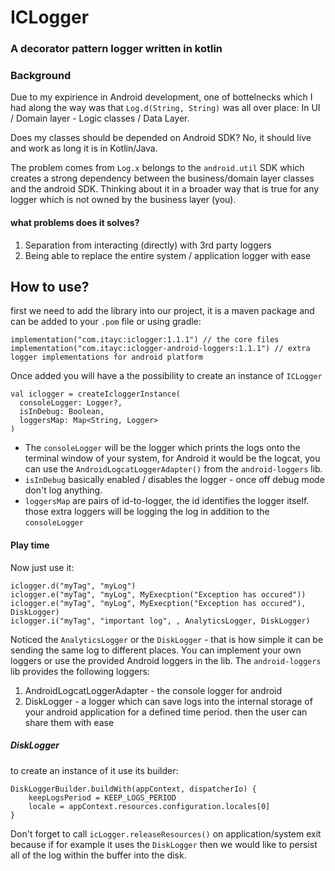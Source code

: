 # ICLogger
### A decorator pattern logger written in kotlin

### Background
Due to my expirience in Android development, one of bottelnecks which I had along the way was that `Log.d(String, String)` was all over place: In UI / Domain layer - Logic classes / Data Layer. 

Does my classes should be depended on Android SDK? No, it should live and work as long it is in Kotlin/Java.

The problem comes from `Log.x` belongs to the `android.util` SDK which creates a strong dependency between the business/domain layer classes and the android SDK. 
Thinking about it in a broader way that is true for any logger which is not owned by the business layer (you). 

#### what problems does it solves? 
1. Separation from interacting (directly) with 3rd party loggers
2. Being able to replace the entire system / application logger with ease

## How to use? 
first we need to add the library into our project, it is a maven package and can be added to your `.pom` file or using gradle:
```
implementation("com.itayc:iclogger:1.1.1") // the core files
implementation("com.itayc:iclogger-android-loggers:1.1.1") // extra logger implementations for android platform
```

Once added you will have a the possibility to create an instance of `ICLogger`
```
val iclogger = createIcloggerInstance(
  consoleLogger: Logger?,
  isInDebug: Boolean,
  loggersMap: Map<String, Logger>
)
```
* The `consoleLogger` will be the logger which prints the logs onto the terminal window of your system,
for Android it would be the logcat, you can use the `AndroidLogcatLoggerAdapter()` from the `android-loggers` lib.
* `isInDebug` basically enabled / disables the logger - once off debug mode don't log anything.
* `loggersMap` are pairs of id-to-logger, the id identifies the logger itself. those extra loggers will be logging the log in addition to the `consoleLogger`

#### Play time
Now just use it:
```
iclogger.d("myTag", "myLog")
iclogger.e("myTag", "myLog", MyExecption("Exception has occured"))
iclogger.e("myTag", "myLog", MyExecption("Exception has occured"), DiskLogger)
iclogger.i("myTag", "important log", , AnalyticsLogger, DiskLogger)
```

Noticed the `AnalyticsLogger` or the `DiskLogger` - that is how simple it can be sending the same log to different places.
You can implement your own loggers or use the provided Android loggers in the lib.
The `android-loggers` lib provides the following loggers:
1. AndroidLogcatLoggerAdapter - the console logger for android
2. DiskLogger - a logger which can save logs into the internal storage of your android application for a defined time period. then the user can share them with ease

##### DiskLogger
to create an instance of it use its builder:
```
DiskLoggerBuilder.buildWith(appContext, dispatcherIo) {
    keepLogsPeriod = KEEP_LOGS_PERIOD
    locale = appContext.resources.configuration.locales[0]
}
```
Don't forget to call `icLogger.releaseResources()` on application/system exit because if for example it uses the `DiskLogger` then we would like to persist all of the log within the buffer into the disk. 


